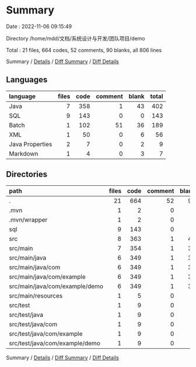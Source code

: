 # Summary

Date : 2022-11-06 09:15:49

Directory /home/mdd/文档/系统设计与开发/团队项目/demo

Total : 21 files,  664 codes, 52 comments, 90 blanks, all 806 lines

Summary / [Details](details.md) / [Diff Summary](diff.md) / [Diff Details](diff-details.md)

## Languages
| language | files | code | comment | blank | total |
| :--- | ---: | ---: | ---: | ---: | ---: |
| Java | 7 | 358 | 1 | 43 | 402 |
| SQL | 9 | 143 | 0 | 0 | 143 |
| Batch | 1 | 102 | 51 | 36 | 189 |
| XML | 1 | 50 | 0 | 6 | 56 |
| Java Properties | 2 | 7 | 0 | 2 | 9 |
| Markdown | 1 | 4 | 0 | 3 | 7 |

## Directories
| path | files | code | comment | blank | total |
| :--- | ---: | ---: | ---: | ---: | ---: |
| . | 21 | 664 | 52 | 90 | 806 |
| .mvn | 1 | 2 | 0 | 1 | 3 |
| .mvn/wrapper | 1 | 2 | 0 | 1 | 3 |
| sql | 9 | 143 | 0 | 0 | 143 |
| src | 8 | 363 | 1 | 44 | 408 |
| src/main | 7 | 354 | 1 | 39 | 394 |
| src/main/java | 6 | 349 | 1 | 38 | 388 |
| src/main/java/com | 6 | 349 | 1 | 38 | 388 |
| src/main/java/com/example | 6 | 349 | 1 | 38 | 388 |
| src/main/java/com/example/demo | 6 | 349 | 1 | 38 | 388 |
| src/main/resources | 1 | 5 | 0 | 1 | 6 |
| src/test | 1 | 9 | 0 | 5 | 14 |
| src/test/java | 1 | 9 | 0 | 5 | 14 |
| src/test/java/com | 1 | 9 | 0 | 5 | 14 |
| src/test/java/com/example | 1 | 9 | 0 | 5 | 14 |
| src/test/java/com/example/demo | 1 | 9 | 0 | 5 | 14 |

Summary / [Details](details.md) / [Diff Summary](diff.md) / [Diff Details](diff-details.md)